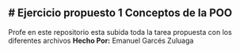## # Ejercicio propuesto 1 Conceptos de la POO

Profe en este repositorio esta subida toda la tarea propuesta con los diferentes archivos
**Hecho Por:** Emanuel Garcés Zuluaga
